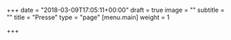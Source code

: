 +++
date = "2018-03-09T17:05:11+00:00"
draft = true
image = ""
subtitle = ""
title = "Presse"
type = "page"
[menu.main]
weight = 1

+++
